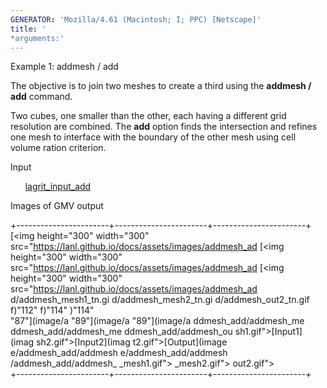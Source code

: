 ```yaml
---
GENERATOR: 'Mozilla/4.61 (Macintosh; I; PPC) [Netscape]'
title: '
*arguments:'
---
```


 Example 1: addmesh / add

  The objective is to join two meshes to create a third using the
  **addmesh / add** command.
 
  Two cubes, one smaller than the other, each having a different grid
  resolution are combined. The **add** option finds the intersection
  and refines one mesh to interface with the boundary of the other
  mesh using cell volume ration criterion.
 
  Input

        [lagrit\_input\_add](../lagrit_input_add)

  Images of GMV output
 
  +-----------------------+-----------------------+-----------------------+
   [<img height="300" width="300" src="https://lanl.github.io/docs/assets/images/addmesh_ad  [<img height="300" width="300" src="https://lanl.github.io/docs/assets/images/addmesh_ad  [<img height="300" width="300" src="https://lanl.github.io/docs/assets/images/addmesh_ad 
   d/addmesh_mesh1_tn.gi  d/addmesh_mesh2_tn.gi  d/addmesh_out2_tn.gif 
   f)"112"         f)"114"         )"114"         
   "87"](image/a  "89"](image/a  "89"](image/a 
   ddmesh_add/addmesh_me  ddmesh_add/addmesh_me  ddmesh_add/addmesh_ou 
   sh1.gif">[Input1](imag  sh2.gif">[Input2](imag  t2.gif">[Output](image 
   e/addmesh_add/addmesh  e/addmesh_add/addmesh  /addmesh_add/addmesh_ 
   _mesh1.gif">            _mesh2.gif">            out2.gif">             
  +-----------------------+-----------------------+-----------------------+
 
